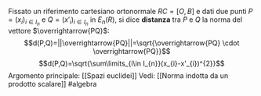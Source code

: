 Fissato un riferimento cartesiano ortonormale $RC=[O,B]$ e dati due punti $P=(x_{i})_{i\in I_{n}}$ e $Q=(x'_{i})_{i\in I_{n}}$ in $E_{n}(R)$, si dice **distanza** tra $P$ e $Q$ la norma del vettore $\overrightarrow{PQ}$:$$d(P,Q)=||\overrightarrow{PQ}||=\sqrt{\overrightarrow{PQ} \cdot \overrightarrow{PQ}}$$$$d(P,Q)=\sqrt{\sum\limits_{i\in I_{n}}(x_{i}-x'_{i})^{2}}$$
Argomento principale: [[Spazi euclidei]]
Vedi: [[Norma indotta da un prodotto scalare]]
#algebra 